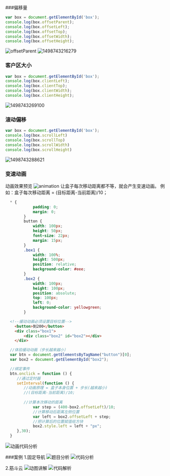 ###偏移量
```javascript
var box = document.getElementById('box');
console.log(box.offsetParent);
console.log(box.offsetLeft);
console.log(box.offsetTop);
console.log(box.offsetWidth);
console.log(box.offsetHeight);
```

![offsetParent](media/offsetParent.png)
![1498743216279](media/1498743216279.png)



### 客户区大小

```javascript
var box = document.getElementById('box');
console.log(box.clientLeft);
console.log(box.clientTop);
console.log(box.clientWidth);
console.log(box.clientHeight);
```

![1498743269100](media/1498743269100.png)

### 滚动偏移

```javascript
var box = document.getElementById('box');
console.log(box.scrollLeft)
console.log(box.scrollTop)
console.log(box.scrollWidth)
console.log(box.scrollHeight)
```

![1498743288621](media/1498743288621.png)


### 变速动画

   动画效果预览
   ![animation](media/animation.gif)
   让盒子每次移动距离都不等，就会产生变速动画。
   例如：盒子每次移动距离 = (目标距离-当前距离)/10；
   
   
```css
  * {
            padding: 0;
            margin: 0;
        }
        button {
            width: 100px;
            height: 50px;
            font-size: 22px;
            margin: 15px;
        }
        .box1 {
            width: 100%;
            height: 500px;
            position: relative;
            background-color: #eee;
        }
        .box2 {
            width: 100px;
            height: 100px;
            position: absolute;
            top: 100px;
            left: 0;
            background-color: yellowgreen;
        }
```

```html
  <!--缓动动画必须设置目标位置-->
    <button>到200</button>
    <div class="box1">
        <div class="box2" id="box2"></div>
    </div>
```

```javascript
  //体验缓动动画（步长越来越小）
  var btn = document.getElementsByTagName("button")[0];
  var box2 = document.getElementById("box2");

  //绑定事件
  btn.onclick = function () {
     //通过定时器
     setInterval(function () {
        //动画原理 = 盒子本身位置 + 步长(越来越小)
        //(目标距离-当前距离)/10;
        
        //计算本次移动的距离
		    var step = (400-box2.offsetLeft)/10;
		    //计算移动后距离左侧位置
		    var left = box2.offsetLeft + step;
		    //把计算后的位置赋值给方块
		    box2.style.left = left + "px";
     },30);
  }
```
![动画代码分析](media/animation.png)

###案例
1.固定导航
![题目分析](media/day6-1-1.png)
![代码分析](media/day6-1-3.png)

2.筋斗云
![动图讲解](media/day6-2-1.gif)
![代码解析](media/day6-2-2.png)